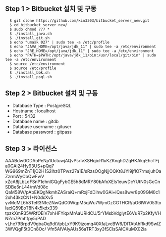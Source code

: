 ## Step 1 > Bitbucket 설치 및 구동

``` console
  $ git clone https://github.com/kin3303/bitbucket_server_new.git
  $ cd bitbucket_server_new/
  $ sudo chmod 777 *
  $ ./install_java.sh 
  $ ./install_git.sh
  $ echo "umask 027" | sudo tee -a /etc/profile 
  $ echo "JAVA_HOME=/opt/java/jdk_11" | sudo tee -a /etc/environment
  $ echo "JRE_HOME=/opt/java/jdk_11" | sudo tee -a /etc/environment
  $ echo "PATH=$PATH:/opt/java/jdk_11/bin:/usr/local/git/bin" | sudo tee -a /etc/environment
  $ source /etc/environment
  $ source /etc/profile
  $ ./install_bbk.sh
  $ ./install_psql.sh
```

## Step 2 > Bitbucket 설치 및 구동

 - Database Type : PostgreSQL
 - Hostname : localhost 
 - Port : 5432 
 - Database name : gitdb
 - Database username : gituser
 - Database password : gitpass

## Step 3 > 라이선스 

AAABdw0ODAoPeNp1UctuwjAQvPsrIvXSHqicR1uKZKnghDZqHKAkqEhcTFja0GAi24Hy93US+pQq7
WG969mZnT1jO2H1S2lhz0TPwz27a1E/sRzsOOgNjjOQKt8JYl9jfIO7rmsjuhOaZzrmWyCbQwFwV
xZcA8jLbLdFSnP1ehnlGQgFybGE5h8dMRY80bAfoXEls1euwDcYUtN0sGcCnSDBe5nL44/mVd08c
QaM58W/pAbEKQgNkmhZASraiQ+mRxjFdDihw0GAi+iQes8wvr8p09GM0c12xh43kzCN1+N0dcXv5
yvMdML6h8TeR3NfeZNwQdC0WqpM5qWu7WjmGzGGTHCR/aO6lWV053toIaclQ59EoT8N4k5kdx339
tpzkXmR35WRfOEiV7xhHFYiqxMrAaURldCU/5rYMsbVdglytE6VuR7p2KfyVHNZm7Pmhfpy5/PAD
vLhe79BrpdV9gbaOq9dtVpbLxY9K9jzomq40XfaLvcBW6/DlTAtAhRkd9SwlZ3WVQgF5t0Cn8Oc/
Vfn5AIVAIyAUs56aTRT3xy3fSClsSAICXuMX02ia
